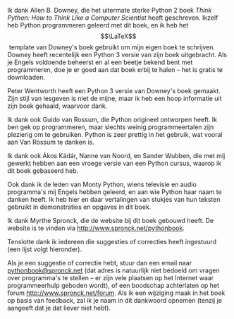Ik dank Allen B. Downey, die het uitermate sterke Python 2 boek *Think
Python: How to Think Like a Computer Scientist* heeft geschreven. Ikzelf
heb Python programmeren geleerd met dit boek, en ik heb het
$$\LaTeX$$ template van Downey's boek gebruikt om mijn eigen boek te
schrijven. Downey heeft recentelijk een Python 3 versie van zijn boek
uitgebracht. Als je Engels voldoende beheerst en al een beetje bekend
bent met programmeren, doe je er goed aan dat boek erbij te halen – het
is gratis te downloaden.

Peter Wentworth heeft een Python 3 versie van Downey's boek gemaakt.
Zijn stijl van lesgeven is niet de mijne, maar ik heb een hoop
informatie uit zijn boek gehaald, waarvoor dank.

Ik dank ook Guido van Rossum, die Python origineel ontworpen heeft. Ik
ben gek op programmeren, maar slechts weinig programmeertalen zijn
plezierig om te gebruiken. Python is zeer prettig in het gebruik, wat
vooral aan Van Rossum te danken is.

Ik dank ook Ákos Kádár, Nanne van Noord, en Sander Wubben, die met mij
gewerkt hebben aan een vroege versie van een Python cursus, waarop ik
dit boek gebaseerd heb.

Ook dank ik de leden van Monty Python, wiens televisie en audio
programma's mij Engels hebben geleerd, en aan wie Python haar naam te
danken heeft. Ik heb hier en daar vertalingen van stukjes van hun
teksten gebruikt in demonstraties en opgaves in dit boek.

Ik dank Myrthe Spronck, die de website bij dit boek gebouwd heeft. De
website is te vinden via <http://www.spronck.net/pythonbook>.

Tenslotte dank ik iedereen die suggesties of correcties heeft ingestuurd
(een lijst volgt hieronder).

Als je een suggestie of correctie hebt, stuur dan een email naar
[pythonbook@spronck.net](pythonbook@spronck.net) (dat adres is
natuurlijk niet bedoeld om vragen over programma's te stellen – er zijn
vele plaatsen op het Internet waar programmeerhulp geboden wordt), of
een boodschap achterlaten op het forum <http://www.spronck.net/forum>.
Als ik een wijziging maak in het boek op basis van feedback, zal ik je
naam in dit dankwoord opnemen (tenzij je aangeeft dat je dat liever niet
hebt).

